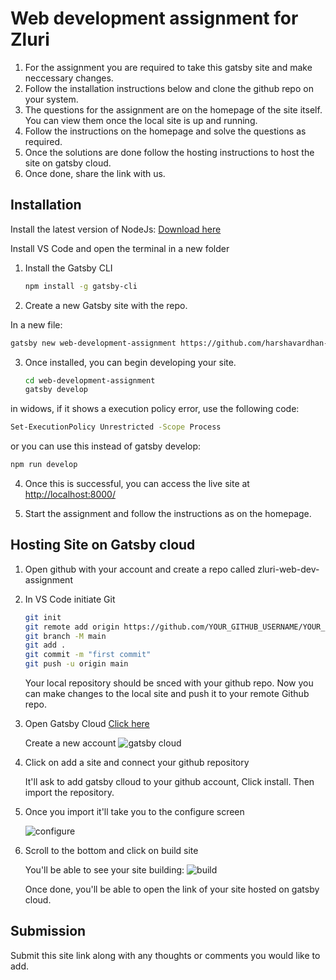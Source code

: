 

# Web development assignment for Zluri

1. For the assignment you are required to take this gatsby site and make neccessary changes.
2. Follow the installation instructions below and clone the github repo on your system.
3. The questions for the assignment are on the homepage of the site itself. You can view them once the local site is up and running.
4. Follow the instructions on the homepage and solve the questions as required.
5. Once the solutions are done follow the hosting instructions to host the site on gatsby cloud.
6. Once done, share the link with us.


## Installation

Install the latest version of NodeJs: <a href="https://nodejs.org/en" target="_blank">Download here</a>

Install VS Code and open the terminal in a new folder

1. Install the Gatsby CLI

   ```sh
   npm install -g gatsby-cli
   ```

2. Create a new Gatsby site with the repo.

In a new file: 

   ```sh
   gatsby new web-development-assignment https://github.com/harshavardhan-zluri/web-development-assignment
   ```

3. Once installed, you can begin developing your site.

   ```sh
   cd web-development-assignment
   gatsby develop
   ```
in widows, if it shows a execution policy error, use the following code:

   ```sh
   Set-ExecutionPolicy Unrestricted -Scope Process
   ```

or you can use this instead of gatsby develop:

   ```sh
   npm run develop
   ```

4. Once this is successful, you can access the live site at <a href="http://localhost:8000/"> http://localhost:8000/ </a>

5. Start the assignment and follow the instructions as on the homepage.


## Hosting Site on Gatsby cloud

1. Open github with your account and create a repo called zluri-web-dev-assignment

2. In VS Code initiate Git

   ```sh
   git init
   git remote add origin https://github.com/YOUR_GITHUB_USERNAME/YOUR_GITHUB_REPO_NAME.git
   git branch -M main
   git add .
   git commit -m "first commit"
   git push -u origin main
   ```

   Your local repository should be snced with your github repo.
   Now you can make changes to the local site and push it to your remote Github repo.
   
3. Open Gatsby Cloud <a href="https://www.gatsbyjs.com/dashboard/" > Click here </a>

   Create a new account
   <img src="https://www.gatsbyjs.com/static/9c130998b561f1770834309715c99d5b/321ea/01-create-a-site-button.png" alt="gatsby cloud" />


4. Click on add a site and connect your github repository

   It'll ask to add gatsby clloud to your github account, Click install.
   Then import the repository.

5. Once you import it'll take you to the configure screen

   <img src="https://www.gatsbyjs.com/static/61bb418dbf509217b076a19507374eef/321ea/05-add-site-details.png" alt="configure" />
   
6. Scroll to the bottom and click on build site

   You'll be able to see your site building:
   <img src="https://www.gatsbyjs.com/static/d82ecf06f74d4195697a9a4c9253049d/321ea/07-site-page.png" alt="build" />

   Once done, you'll be able to open the link of your site hosted on gatsby cloud.

## Submission

Submit this site link along with any thoughts or comments you would like to add.
   

